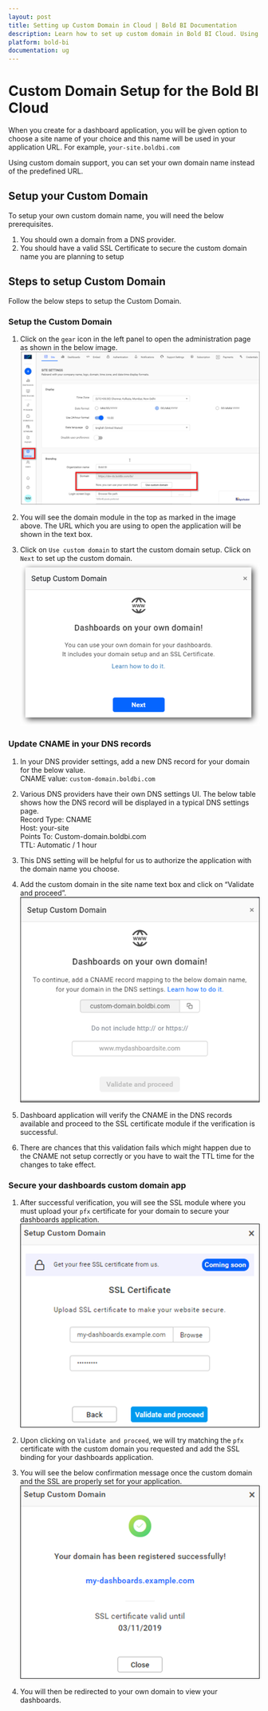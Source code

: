 ```yaml
---
layout: post
title: Setting up Custom Domain in Cloud | Bold BI Documentation
description: Learn how to set up custom domain in Bold BI Cloud. Using custom domain support, you can set your own domain name instead of the predefined URL. 
platform: bold-bi
documentation: ug
---
```


# Custom Domain Setup for the Bold BI Cloud

When you create for a dashboard application, you will be given option to choose a site name of your choice and this name will be used in your application URL. For example, `your-site.boldbi.com`

Using custom domain support, you can set your own domain name instead of the predefined URL.

## Setup your Custom Domain

To setup your own custom domain name, you will need the below prerequisites.

1.	You should own a domain from a DNS provider.  
2.	You should have a valid SSL Certificate to secure the custom domain name you are planning to setup  

## Steps to setup Custom Domain

Follow the below steps to setup the Custom Domain.

### Setup the Custom Domain 

1. Click on the `gear` icon in the left panel to open the administration page as shown in the below image.  
![Administration Page](/static/assets/cloud/rebranding-and-custom-domains/images/administration-page.png)  

2. You will see the domain module in the top as marked in the image above. The URL which you are using to open the application will be shown in the text box.  

3. Click on `Use custom domain` to start the custom domain setup. Click on `Next` to set up the custom domain.
![Next](/static/assets/cloud/rebranding-and-custom-domains/images/setup-domain.png)  

### Update CNAME in your DNS records

1. In your DNS provider settings, add a new DNS record for your domain for the below value.  
CNAME value: `custom-domain.boldbi.com` 

2. Various DNS providers have their own DNS settings UI. The below table shows how the DNS record will be displayed in a typical DNS settings page.  
Record Type: CNAME  
Host: your-site  
Points To: Custom-domain.boldbi.com  
TTL: Automatic / 1 hour  

3. This DNS setting will be helpful for us to authorize the application with the domain name you choose.  

4. Add the custom domain in the site name text box and click on “Validate and proceed”.  
![Validate and Proceed](/static/assets/cloud/rebranding-and-custom-domains/images/validate-and-proceed.png)  

5. Dashboard application will verify the CNAME in the DNS records available and proceed to the SSL certificate module if the verification is successful.  

6. There are chances that this validation fails which might happen due to the CNAME not setup correctly or you have to wait the TTL time for the changes to take effect.  

### Secure your dashboards custom domain app

1. After successful verification, you will see the SSL module where you must upload your `pfx` certificate for your domain to secure your dashboards application.
![Update Certificate](/static/assets/cloud/rebranding-and-custom-domains/images/update-certificate.png)  

2. Upon clicking on `Validate and proceed`, we will try matching the `pfx` certificate with the custom domain you requested and add the SSL binding for your dashboards application.  

3. You will see the below confirmation message once the custom domain and the SSL are properly set for your application.  
![Confirmation Message](/static/assets/cloud/rebranding-and-custom-domains/images/confirmation-message.png)  

4. You will then be redirected to your own domain to view your dashboards.